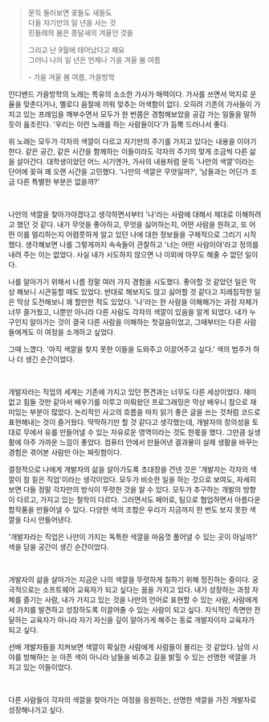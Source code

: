 > 문득 둘러보면 꽃들도 새들도  
다들 자기만의 일 년을 사는 것  
민들레의 봄은 종달새의 겨울인 것을
> 
> 그리고 난 9월에 태어났다고 해요  
그러니 나의 일 년은 언제나 가을 겨울 봄 여름
> 
> \- 가을 겨울 봄 여름, 가을방학

인디밴드 가을방학의 노래는 특유의 소소한 가사가 매력이다. 가사를 쓰면서 억지로 운율을 맞춘다거나, 멜로디 음절에 끼워 맞추는 어색함이 없다. 
오히려 기존의 가사들이 가지고 있는 프레임을 깨부수면서 모두가 한 번쯤은 경험해보았을 공감 가는 일들을 말하듯이 읊조린다. 
'우리는 이런 노래를 하는 사람들이다'가 듬뿍 드러나서 좋다.

위 노래는 모두가 각자의 색깔이 다르고 자기만의 주기를 가지고 있다는 내용을 이야기한다. 
같은 공간, 같은 시간을 함께하는 이들이라도 각자의 주기의 맞게 조금씩 다른 삶을 살아간다. 
대학생이었던 어느 시기엔가, 가사의 내용처럼 문득 '나만의 색깔'이라는 단어에 꽂혀 꽤 오랜 시간을 고민했다. 
'나만의 색깔은 무엇일까?', '남들과는 어딘가 조금 다른 특별한 부분은 없을까?'  

<br/>

나만의 색깔을 찾아가야겠다고 생각하면서부터 '나'라는 사람에 대해서 제대로 이해하려고 했던 것 같다. 
내가 무엇을 좋아하고, 무엇을 싫어하는지, 어떤 사람을 원하고, 또 어떤 이를 멀리하는지 어렴풋하게 알고 있던 나에 대한 정보들을 구체적으로 그리기 시작했다. 
생각해보면 나를 그렇게까지 속속들이 관찰하고 '너는 어떤 사람이야'라고 정의를 내려 주는 이는 없었다. 
사실 내가 시도하지 않으면 나 이외에 아무도 해줄 수 없던 일이다.

나를 알아가기 위해서 나름 정말 여러 가지 경험을 시도했다. 좋아할 것 같았던 일은 막상 해보니 시큰둥할 때도 있었다. 
반대로 해보지도 않고 싫어할 것 같다고 지레짐작한 일은 막상 도전해보니 꽤 할만한 적도 있었다. 
'나'라는 한 사람을 이해해가는 과정 자체가 너무 즐거웠고, 나뿐만 아니라 다른 사람도 각자의 색깔이 있음을 알게 되었다. 
내가 누구인지 알아가는 것이 결국 다른 사람을 이해하는 첫걸음이었고, 그때부터는 다른 사람들에게도 이 여정을 소개하고 싶었다.

그때 느꼈다. '아직 색깔을 찾지 못한 이들을 도와주고 이끌어주고 싶다.' 색의 범주가 하나 더 생긴 순간이었다.

<br/>

개발자라는 직업의 세계는 기존에 가지고 있던 편견과는 너무도 다른 세상이었다. 
재미없고 힘들 것만 같아서 배우기를 미루고 미뤄왔던 프로그래밍은 막상 배우니 참으로 재미있는 부분이 많았다. 
논리적인 사고의 흐름을 마치 읽기 좋은 글을 쓰는 것처럼 코드로 표현해내는 것이 즐거웠다. 
딱딱하기만 할 것 같다고 생각했는데, 개발자의 창의성을 토대로 무에서 유를 만들어낼 수 있는 자유로운 영역이라는 것도 한몫을 했다. 
그만큼 실생활에 아주 가까운 느낌이 좋았다. 컴퓨터 안에서 만들어낸 결과물이 실제 생활을 바꾸는 경험은 겪어본 사람만 아는 짜릿함이다.

결정적으로 나에게 개발자의 삶을 살아가도록 초대장을 건넨 것은 '개발자는 각자의 색깔이 참 짙은 직업'이라는 생각이었다. 
모두가 비슷한 일을 하는 것으로 보여도, 자세히 보면 다들 정말 각자만의 방식이 뚜렷한 것을 알 수 있다. 
모두가 추구하는 개발의 방향이 다르고, 가지고 있는 철학이 다르다. 그러면서도 페어로, 팀으로 협업하면서 아름다운 합작품을 만들어낼 수 있다. 
다양한 색의 조합은 우리가 지금까지 한 번도 보지 못한 색깔을 다시 만들어낸다.

'개발자라는 직업은 나만이 가지는 독특한 색깔을 마음껏 풀어낼 수 있는 곳이 아닐까?' 색을 담을 공간이 생긴 순간이었다.

<br/>

개발자의 삶을 살아가는 지금은 나의 색깔을 뚜렷하게 칠하기 위해 정진하는 중이다. 
궁극적으로는 소프트웨어 교육자가 되고 싶다는 꿈을 가지고 있다. 
내가 성장하는 과정 자체를 즐기는 사람, 내가 가지고 있는 것을 나만의 언어로 표현할 수 있는 사람, 
사람에게서 가치를 발견하고 성장하도록 이끌어줄 수 있는 사람이 되고 싶다. 
지식적인 측면만 전달하는 교육자가 아니라 자기 자신을 깊이 알아가게 해주는 동료 개발자이자 교육자가 되고 싶다.

선배 개발자들을 지켜보면 색깔이 확실한 사람에게 사람들이 몰리는 것 같았다. 
남의 시야를 방해하는 눈 아픈 색이 아니라 남들을 비추고 길을 밝힐 수 있는 선명한 색깔을 가지고 있는 이들이었다.

<br/>

다른 사람들이 각자의 색깔을 찾아가는 여정을 응원하는, 선명한 색깔을 가진 개발자로 성장해나가고 싶다.
